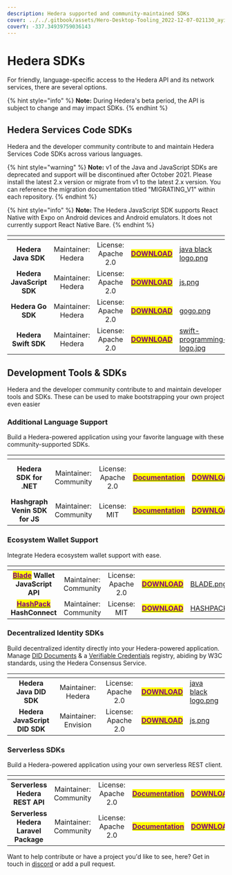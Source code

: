 ```yaml
---
description: Hedera supported and community-maintained SDKs
cover: ../../.gitbook/assets/Hero-Desktop-Tooling_2022-12-07-021130_ayix.webp
coverY: -337.34939759036143
---
```


# Hedera SDKs

For friendly, language-specific access to the Hedera API and its network services, there are several options.&#x20;

{% hint style="info" %}
**Note:** During Hedera's beta period, the API is subject to change and may impact SDKs.
{% endhint %}

## Hedera Services Code SDKs

Hedera and the developer community contribute to and maintain Hedera Services Code SDKs across various languages.

{% hint style="warning" %}
**Note:** v1 of the Java and JavaScript SDKs are deprecated and support will be discontinued after October 2021. Please install the latest 2.x version or migrate from v1 to the latest 2.x version. You can reference the migration documentation titled "MIGRATING\_V1" within each repository.
{% endhint %}

{% hint style="info" %}
**Note:** The Hedera JavaScript SDK supports React Native with Expo on Android devices and Android emulators. It does not currently support React Native Bare.
{% endhint %}

<table data-card-size="large" data-view="cards"><thead><tr><th align="center"></th><th align="center"></th><th align="center"></th><th align="center"></th><th data-hidden data-card-cover data-type="files"></th></tr></thead><tbody><tr><td align="center"><strong>Hedera Java SDK</strong></td><td align="center">Maintainer: Hedera</td><td align="center">License: Apache 2.0</td><td align="center"><mark style="color:purple;"><strong></strong></mark><a href="https://github.com/hashgraph/hedera-sdk-java"><mark style="color:purple;"><strong>DOWNLOAD</strong></mark></a><mark style="color:purple;"><strong></strong></mark></td><td><a href="../../.gitbook/assets/java black logo.png">java black logo.png</a></td></tr><tr><td align="center"><strong>Hedera JavaScript SDK</strong></td><td align="center">Maintainer: Hedera</td><td align="center">License: Apache 2.0</td><td align="center"><mark style="color:purple;"><strong></strong></mark><a href="https://github.com/hashgraph/hedera-sdk-js"><mark style="color:purple;"><strong>DOWNLOAD</strong></mark></a><mark style="color:purple;"><strong></strong></mark></td><td><a href="../../.gitbook/assets/js.png">js.png</a></td></tr><tr><td align="center"><strong>Hedera Go SDK</strong></td><td align="center">Maintainer: Hedera</td><td align="center">License: Apache 2.0</td><td align="center"><mark style="color:purple;"><strong></strong></mark><a href="https://github.com/hashgraph/hedera-sdk-go"><mark style="color:purple;"><strong>DOWNLOAD</strong></mark></a><mark style="color:purple;"><strong></strong></mark></td><td><a href="../../.gitbook/assets/gogo.png">gogo.png</a></td></tr><tr><td align="center"><strong>Hedera Swift SDK</strong></td><td align="center">Maintainer: Hedera</td><td align="center">License: Apache 2.0</td><td align="center"><mark style="color:purple;"><strong></strong></mark><a href="https://github.com/hashgraph/hedera-sdk-swift"><mark style="color:purple;"><strong>DOWNLOAD</strong></mark></a><mark style="color:purple;"><strong></strong></mark></td><td><a href="../../.gitbook/assets/swift-programming-logo.jpg">swift-programming-logo.jpg</a></td></tr></tbody></table>

## Development Tools & SDKs

Hedera and the developer community contribute to and maintain developer tools and SDKs. These can be used to make bootstrapping your own project even easier

### Additional Language Support

Build a Hedera-powered application using your favorite language with these community-supported SDKs.

<table data-card-size="large" data-view="cards"><thead><tr><th align="center"></th><th align="center"></th><th align="center"></th><th align="center"></th><th align="center"></th><th data-hidden data-card-cover data-type="files"></th></tr></thead><tbody><tr><td align="center"><strong>Hedera SDK for .NET</strong></td><td align="center">Maintainer: Community</td><td align="center">License: Apache 2.0</td><td align="center"><mark style="color:purple;"><strong></strong></mark><a href="https://bugbytesinc.github.io/Hashgraph/"><mark style="color:purple;"><strong>Documentation</strong></mark></a><mark style="color:purple;"><strong></strong></mark></td><td align="center"><mark style="color:purple;"><strong></strong></mark><a href="https://github.com/bugbytesinc/Hashgraph"><mark style="color:purple;"><strong>DOWNLOAD</strong></mark></a><mark style="color:purple;"><strong></strong></mark></td><td><a href="../../.gitbook/assets/dot-NET-Standard-Logo-Square.webp">dot-NET-Standard-Logo-Square.webp</a></td></tr><tr><td align="center"><strong>Hashgraph Venin SDK for JS</strong></td><td align="center">Maintainer: Community</td><td align="center">License: MIT</td><td align="center"><mark style="color:purple;"><strong></strong></mark><a href="https://venin.buidlerlabs.com/"><mark style="color:purple;"><strong>Documentation</strong></mark></a><mark style="color:purple;"><strong></strong></mark></td><td align="center"><mark style="color:purple;"><strong></strong></mark><a href="https://github.com/buidler-labs/hashgraph-venin-js"><mark style="color:purple;"><strong>DOWNLOAD</strong></mark></a><mark style="color:purple;"><strong></strong></mark></td><td><a href="../../.gitbook/assets/js.png">js.png</a></td></tr></tbody></table>

### Ecosystem Wallet Support

Integrate Hedera ecosystem wallet support with ease.

<table data-card-size="large" data-view="cards"><thead><tr><th align="center"></th><th align="center"></th><th align="center"></th><th align="center"></th><th data-hidden data-card-cover data-type="files"></th></tr></thead><tbody><tr><td align="center"><mark style="color:purple;"><strong></strong></mark><a href="https://www.bladewallet.io/"><mark style="color:purple;"><strong>Blade</strong></mark></a> <strong>Wallet JavaScript API</strong></td><td align="center">Maintainer: Community</td><td align="center">License: Apache 2.0</td><td align="center"><mark style="color:purple;"><strong></strong></mark><a href="https://blade-labs.github.io/blade-web3.js/"><mark style="color:purple;"><strong>DOWNLOAD</strong></mark></a><mark style="color:purple;"><strong></strong></mark></td><td><a href="../../.gitbook/assets/BLADE.png">BLADE.png</a></td></tr><tr><td align="center"><mark style="color:purple;"><strong></strong></mark><a href="https://www.hashpack.app/"><mark style="color:purple;"><strong>HashPack</strong></mark> </a><strong>HashConnect</strong></td><td align="center">Maintainer: Community</td><td align="center">License: MIT</td><td align="center"><mark style="color:purple;"><strong></strong></mark><a href="https://www.hashpack.app/hashconnect"><mark style="color:purple;"><strong>DOWNLOAD</strong></mark></a><mark style="color:purple;"><strong></strong></mark></td><td><a href="../../.gitbook/assets/HASHPACK.png">HASHPACK.png</a></td></tr></tbody></table>

### Decentralized Identity SDKs

Build decentralized identity directly into your Hedera-powered application. Manage [DID Documents](https://www.w3.org/TR/did-core/) & a [Verifiable Credentials](https://www.w3.org/TR/vc-data-model/) registry, abiding by W3C standards, using the Hedera Consensus Service.

<table data-card-size="large" data-view="cards"><thead><tr><th align="center"></th><th align="center"></th><th align="center"></th><th align="center"></th><th data-hidden data-card-cover data-type="files"></th></tr></thead><tbody><tr><td align="center"><strong>Hedera Java DID SDK</strong></td><td align="center">Maintainer: Hedera</td><td align="center">License: Apache 2.0</td><td align="center"><mark style="color:purple;"><strong></strong></mark><a href="https://github.com/hashgraph/did-sdk-java"><mark style="color:purple;"><strong>DOWNLOAD</strong></mark></a><mark style="color:purple;"><strong></strong></mark></td><td><a href="../../.gitbook/assets/java black logo.png">java black logo.png</a></td></tr><tr><td align="center"><strong>Hedera JavaScript DID SDK</strong></td><td align="center">Maintainer: Envision</td><td align="center">License: Apache 2.0</td><td align="center"><mark style="color:purple;"><strong></strong></mark><a href="https://github.com/hashgraph/did-sdk-js"><mark style="color:purple;"><strong>DOWNLOAD</strong></mark></a><mark style="color:purple;"><strong></strong></mark></td><td><a href="../../.gitbook/assets/js.png">js.png</a></td></tr></tbody></table>

### Serverless SDKs

Build a Hedera-powered application using your own serverless REST client.

<table data-card-size="large" data-view="cards"><thead><tr><th align="center"></th><th align="center"></th><th align="center"></th><th align="center"></th><th align="center"></th><th data-hidden data-card-cover data-type="files"></th></tr></thead><tbody><tr><td align="center"><strong>Serverless Hedera REST API</strong></td><td align="center">Maintainer: Community</td><td align="center">License: Apache 2.0</td><td align="center"><mark style="color:purple;"><strong></strong></mark><a href="https://docs.trust.enterprises/"><mark style="color:purple;"><strong>Documentation</strong></mark></a><mark style="color:purple;"><strong></strong></mark></td><td align="center"><mark style="color:purple;"><strong></strong></mark><a href="https://github.com/trustenterprises/hedera-serverless-api"><mark style="color:purple;"><strong>DOWNLOAD</strong></mark></a><mark style="color:purple;"><strong></strong></mark></td><td><a href="../../.gitbook/assets/black hedera.jpeg">black hedera.jpeg</a></td></tr><tr><td align="center"><strong>Serverless Hedera Laravel Package</strong></td><td align="center">Maintainer: Community</td><td align="center">License: Apache 2.0</td><td align="center"><mark style="color:purple;"><strong></strong></mark><a href="https://docs.trust.enterprises/laravel/working-with-laravel"><mark style="color:purple;"><strong>Documentation</strong></mark></a><mark style="color:purple;"><strong></strong></mark></td><td align="center"><mark style="color:purple;"><strong></strong></mark><a href="https://github.com/trustenterprises/laravel-hashgraph"><mark style="color:purple;"><strong>DOWNLOAD</strong></mark></a><mark style="color:purple;"><strong></strong></mark></td><td><a href="../../.gitbook/assets/black hedera.jpeg">black hedera.jpeg</a></td></tr></tbody></table>

Want to help contribute or have a project you'd like to see, here? Get in touch in [discord](http://hedera.com/discord) or add a pull request.
